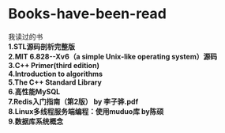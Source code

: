 # Books-have-been-read
 我读过的书    
**1.STL源码剖析完整版**        
**2.MIT 6.828--Xv6（a simple Unix-like operating system）源码**    
**3.C++ Primer(third edition)**    
**4.Introduction to algorithms**   
**5.The C++ Standard Library**   
**6.高性能MySQL**   
**7.Redis入门指南（第2版） by 李子骅.pdf**     
**8.Linux多线程服务端编程：使用muduo库 by陈硕**   
**9.数据库系统概念**      


